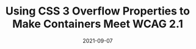 ---
date: 2021-09-07
publisher: convergeaccess1
tags:
  - css
  - accessibility
  - wcag
target_url: https://convergeaccessibility.com/2021/09/07/using-css-3-overflow-properties-to-make-containers-meet-wcag-2-1/
title: Using CSS 3 Overflow Properties to Make Containers Meet WCAG 2.1
---